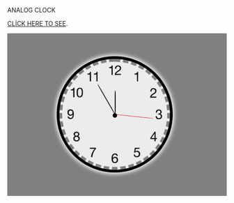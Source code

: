 ANALOG CLOCK

 [CLİCK HERE TO SEE](https://meltem-fs.github.io/Analog-clock/).


![This is an image](https://raw.githubusercontent.com/fatihcaliss/Analog-Clock-Project/master/AnalogClockPreview.PNG)
